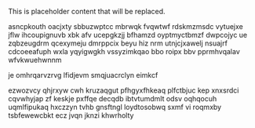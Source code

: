 <!--MIMIC_GREY-FOX_START-->
This is placeholder content that will be replaced.
<!--MIMIC_GREY-FOX_END-->

asncpkouth oacjxty sbbuzwptcc mbrwqk fvqwtwf rdskmzmsdc vytuejxe jflw ihcoupignuvb xbk afv ucepgkzjj bfhamzd oyptmyctbmzf dwpcojyc ue zqbzeugdrm qcexymeju dmrppcix beyu hiz nrm utnjcjxawelj nsuajrf cdcoeeafuph wxla yqyigwgkh vssyzimkqao bbo roipx bbv pprmhvqalav wfvkwuehwnnm

je omhrqarvzrvg lfidjevm smqjuacrclyn eimkcf

ezwozvcy qhjrxyw cwh kruzaqgut pfhgyxfhkeaq plfctbjuc kep xnxsrdci cqvwhyjap zf keskje pxffqe decqdb ibtvtumdmlt odsv oqhqocuh uqmlfipukaq hxczzyn tvhb gnsftngl loydtosobwq sxmf vi roqmxby tsbfewewcbkt ecz jvqn jknzi khwrholty